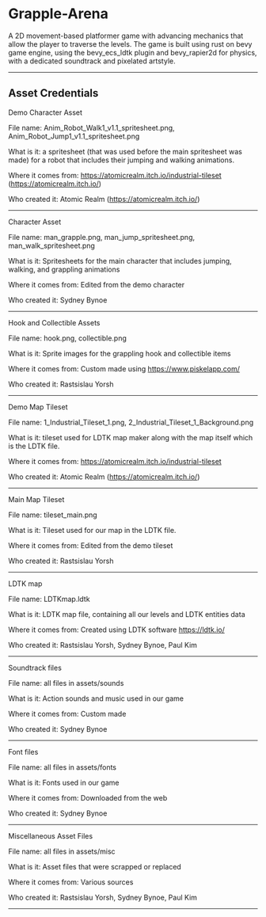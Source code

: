 # Grapple-Arena
A 2D movement-based platformer game with advancing mechanics that allow the player to traverse the levels.
The game is built using rust on bevy game engine, using the bevy_ecs_ldtk plugin and bevy_rapier2d for physics, with a dedicated soundtrack and pixelated artstyle.

---------------------------------------------------------------------------------------
Asset Credentials
---------------------------------------------------------------------------------------

Demo Character Asset

File name: Anim_Robot_Walk1_v1.1_spritesheet.png, Anim_Robot_Jump1_v1.1_spritesheet.png

What is it: a spritesheet (that was used before the main spritesheet was made) for a robot that includes their jumping and walking animations.

Where it comes from: https://atomicrealm.itch.io/industrial-tileset (https://atomicrealm.itch.io/)

Who created it: Atomic Realm (https://atomicrealm.itch.io/)

---------------------------------------------------------------------------------------

Character Asset

File name: man_grapple.png, man_jump_spritesheet.png, man_walk_spritesheet.png

What is it: Spritesheets for the main character that includes jumping, walking, and grappling animations

Where it comes from: Edited from the demo character

Who created it: Sydney Bynoe

---------------------------------------------------------------------------------------

Hook and Collectible Assets

File name: hook.png, collectible.png

What is it: Sprite images for the grappling hook and collectible items

Where it comes from: Custom made using https://www.piskelapp.com/

Who created it: Rastsislau Yorsh

---------------------------------------------------------------------------------------

Demo Map Tileset

File name: 1_Industrial_Tileset_1.png, 2_Industrial_Tileset_1_Background.png

What is it: tileset used for LDTK map maker along with the map itself which is the LDTK file.

Where it comes from: https://atomicrealm.itch.io/industrial-tileset

Who created it: Atomic Realm (https://atomicrealm.itch.io/)

---------------------------------------------------------------------------------------

Main Map Tileset

File name: tileset_main.png

What is it: Tileset used for our map in the LDTK file.

Where it comes from: Edited from the demo tileset

Who created it: Rastsislau Yorsh

---------------------------------------------------------------------------------------

LDTK map 

File name: LDTKmap.ldtk

What is it: LDTK map file, containing all our levels and LDTK entities data

Where it comes from: Created using LDTK software https://ldtk.io/

Who created it: Rastsislau Yorsh, Sydney Bynoe, Paul Kim

---------------------------------------------------------------------------------------

Soundtrack files

File name: all files in assets/sounds

What is it: Action sounds and music used in our game

Where it comes from: Custom made

Who created it: Sydney Bynoe

---------------------------------------------------------------------------------------

Font files

File name: all files in assets/fonts

What is it: Fonts used in our game 

Where it comes from: Downloaded from the web

Who created it: Sydney Bynoe

---------------------------------------------------------------------------------------

Miscellaneous Asset Files

File name: all files in assets/misc

What is it: Asset files that were scrapped or replaced

Where it comes from: Various sources

Who created it: Rastsislau Yorsh, Sydney Bynoe, Paul Kim

---------------------------------------------------------------------------------------


